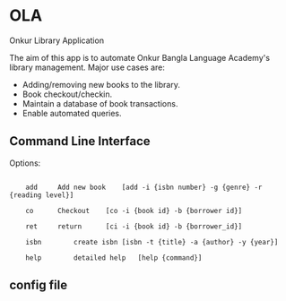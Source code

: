 # OLA
Onkur Library Application

The aim of this app is to automate Onkur Bangla Language Academy's library management. Major use cases are:
- Adding/removing new books to the library.
- Book checkout/checkin.
- Maintain a database of book transactions.
- Enable automated queries.

## Command Line Interface

Options:<br/>
<pre><code>
	add		Add new book 	[add -i {isbn number} -g {genre} -r {reading level}]<br/>
	co		Checkout 	[co -i {book id} -b {borrower id}]<br/>
	ret		return  	[ci -i {book id} -b {borrower_id}]<br/>
	isbn		create isbn	[isbn -t {title} -a {author} -y {year}]<br/>
	help		detailed help	[help {command}]
</pre></code>

## config file
